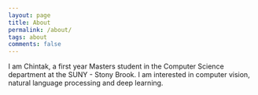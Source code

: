 ```yaml
---
layout: page
title: About
permalink: /about/
tags: about
comments: false
---
```


<!-- ### About Me -->
I am Chintak, a first year Masters student in the Computer Science department at the SUNY - Stony Brook.
I am interested in computer vision, natural language processing and deep learning.
